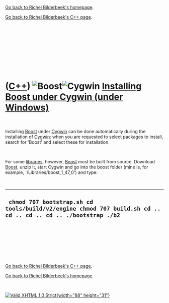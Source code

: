 [Go back to Richel Bilderbeek's homepage](index.htm).

[Go back to Richel Bilderbeek's C++ page](Cpp.htm).

 

 

 

 

 

([C++](Cpp.htm)) ![Boost](PicBoost.png)![Cygwin](PicCygwin.png) [Installing Boost under Cygwin (under Windows)](CppBoostInstallCygwin.htm)
==========================================================================================================================================

 

Installing [Boost](CppBoost.htm) under [Cygwin](CppCygwin.htm) can be
done automatically during the installation of [Cygwin](CppCygwin.htm):
when you are requested to select packages to install, search for 'Boost'
and select these for installation.

 

For some [libraries](CppLibraries.htm), however, [Boost](CppBoost.htm)
must be built from source. Download [Boost](CppBoost.htm), unzip it,
start Cygwin and go into the boost folder (mine is, for example,
'/Libraries/boost\_1\_47\_0') and type:

 

  ----------------------------------------------------------------------------------------------------------------
  ` chmod 707 bootstrap.sh cd tools/build/v2/engine chmod 707 build.sh cd .. cd .. cd .. cd .. ./bootstrap ./b2`
  ----------------------------------------------------------------------------------------------------------------

 

 

 

 

[Go back to Richel Bilderbeek's C++ page](Cpp.htm).

[Go back to Richel Bilderbeek's homepage](index.htm).

 

[![Valid XHTML 1.0 Strict](valid-xhtml10.png){width="88"
height="31"}](http://validator.w3.org/check?uri=referer)
